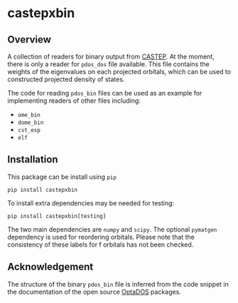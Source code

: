 # castepxbin

## Overview

A collection of readers for binary output from [CASTEP](www.castep.org).
At the moment, there is only a reader for `pdos_dos` file available.
This file contains the weights of the eigenvalues on each projected orbitals,
which can be used to constructed projected density of states.

The code for reading `pdos_bin` files can be used as an example for implementing readers
of other files including: 

- `ome_bin`
- `dome_bin`
- `cst_esp`
- `elf`


## Installation

This package can be install using `pip`

```
pip install castepxbin
```

To install extra dependencies may be needed for testing:

```
pip install castepxbin[testing]
```

The two main dependencies are `numpy` and `scipy`. 
The optional `pymatgen` dependency is used for reordering orbitals.
Please note that the consistency of these labels for f orbitals has not been checked.

## Acknowledgement

The structure of the binary `pdos_bin` file is inferred from the code snippet
in the documentation of the open source [OptaDOS](https://github.com/optados-developers/optados) packages.